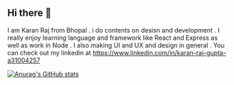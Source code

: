 ## Hi there 👋
I am Karan Raj from Bhopal . i do contents on desisn and development . I really enjoy learning language and framework like React and Express as well as work in Node .
I also making UI and UX  and design in general . You can check out my linkedin at https://www.linkedin.com/in/karan-raj-gupta-a31004257 


[![Anurag's GitHub stats](https://github-readme-stats.vercel.app/api?username=karangupta99)](https://github.com/anuraghazra/github-readme-stats)
